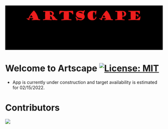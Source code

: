 ![banner](public\images\art.png)

# Welcome to Artscape [![License: MIT](https://img.shields.io/badge/License-MIT-yellow.svg)](https://opensource.org/licenses/MIT)

- App is currently under construction and target availability is estimated for 02/15/2022.

# Contributors
<a href="https://github.com/Dmolina-power/artscape/graphs/contributors">
  <img src="https://contrib.rocks/image?repo=Dmolina-power/artscape" />
</a>


